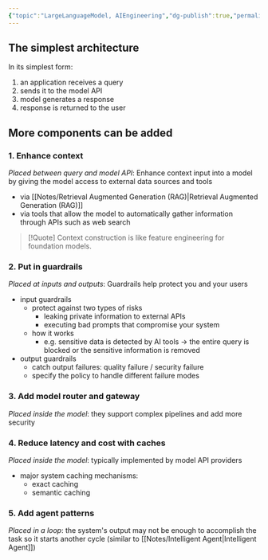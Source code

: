 ```yaml
---
{"topic":"LargeLanguageModel, AIEngineering","dg-publish":true,"permalink":"/Notes/AI Engineering Architecture/","dgPassFrontmatter":true,"noteIcon":""}
---
```


## The simplest architecture 
In its simplest form:
1. an application receives a query
2. sends it to the model API
3. model generates a response 
4. response is returned to the user

## More components can be added
### 1. Enhance context
_Placed between query and model API_: Enhance context input into a model by giving the model access to external data sources and tools
- via [[Notes/Retrieval Augmented Generation (RAG)\|Retrieval Augmented Generation (RAG)]]
- via tools that allow the model to automatically gather information through APIs such as web search
>[!Quote]
>Context construction is like feature engineering for foundation models.
### 2. Put in guardrails
_Placed at inputs and outputs_: Guardrails help protect you and your users
- input guardrails
	- protect against two types of risks 
		- leaking private information to external APIs
		- executing bad prompts that compromise your system
	- how it works
		- e.g. sensitive data is detected by AI tools -> the entire query is blocked or the sensitive information is removed 
- output guardrails
	- catch output failures: quality failure / security failure
	- specify the policy to handle different failure modes
### 3. Add model router and gateway
_Placed inside the model_: they support complex pipelines and add more security
### 4. Reduce latency and cost with caches
_Placed inside the model_: typically implemented by model API providers
- major system caching mechanisms: 
	- exact caching
	- semantic caching
### 5. Add agent patterns
_Placed in a loop_: the system's output may not be enough to accomplish the task so it starts another cycle (similar to [[Notes/Intelligent Agent\|Intelligent Agent]])
